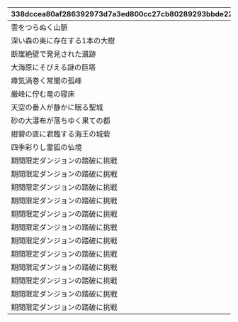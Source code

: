 |338dccea80af286392973d7a3ed800cc27cb80289293bbde2203dc0b903586cc|ea2732e2ea18c3e5b4952b2783ef0eaa2d5239c50776b4ecbdd2755effa5db45|c6ba401cc52950f6ec2895c0fb5bc73ef3faaa7e1cee0c434d747479bb8a389a|cbf12626a8e85674f3253d8e0bc805eba3f78fdb5033d98ea1bc7b6055c10a41|46cde6598a77ab14a47e2871b04ebe37dbc3a52faf2832d920282c9ec6c6d2de|69c73257b383d50568ea92d07876fa57e73423e0b7d71b3a12203393cd6cdcba|c32f399f6a35c6b88df7894b2fcad167a2849555916d7d3a6a6486c73e84f5a1|d6b459a0f32fabbe6d139152f5b88b21cfefb3f44d36c40999dc79fb0b9fc166|40c19d937763d77ccc67f1064777b06d83f9d8c72202b070a236f943305cfbd7|7dac1d3ec9ae8d3dc18ef8cf95eb1eb2d7f20f2d099e0878fa20260b0eaac932|544b4acbbad656905b9ec0439564f24dbfdf33af09e69cfc322af88962118622|d1a35af6e2b9ccdce85ef5ec5e98b025b04843d41e47b7107be337ade55dfb07|a1e577d7e815c376acc496d178b7126b24c871224daba72598df2cfd0cda52c0|a963a9f8a876420e2892c16679dd7df06473899092e07fe38c00cd68882d0c94|1685c5d865bc1754cbae16a5b10295d9f0649bebceb4577495613b2c3bd05407|
| --- | --- | --- | --- | --- | --- | --- | --- | --- | --- | --- | --- | --- | --- | --- |
|雲をつらぬく山脈|195|4003002|501010001|400|1|10|11002012|400|4003001|31001|0|雲海の山脈|200010|45|
|深い森の奥に存在する1本の大樹|-110|4003004|501010002|300|1|10|11005013|300|4003003|31002|0|密林の大樹|200020|30|
|断崖絶壁で発見された遺跡|-570|4003006|501010003|200|1|10|11007014|200|4003005|31003|0|断崖の遺跡|200030|-190|
|大海原にそびえる謎の巨塔|750|4003008|501010004|100|1|10|11011017|100|4003007|31004|0|蒼海の孤塔|200040|-30|
|瘴気渦巻く常闇の孤峰|465|4003010|501010005|100|1|10|11014014|100|4003009|31005|0|毒瘴の闇稜|200050|20|
|厳峰に佇む竜の寝床|360|4003012|501010006|100|1|10|11026014|100|4003011|31006|0|緑竜の骸嶺|200060|90|
|天空の番人が静かに眠る聖城|130|4003014|501010007|100|1|10|11035014|100|4003013|31007|0|天上の浮城|200070|90|
|砂の大瀑布が落ちゆく果ての都|-50|4003018|501010008|100|1|10|11047014|100|4003017|31008|0|砂瀑の底都|200080|120|
|紺碧の底に君臨する海王の城砦|-360|4003020|501010009|100|1|10|11057014|100|4003019|31009|0|紺碧の王砦|200090|70|
|四季彩りし霊狐の仙境|0|4003022|501010010|100|1|10|11062014|0|4003021|31010|0|四彩の霊峰|0|0|
|期間限定ダンジョンの踏破に挑戦|0|4003016|0|100|1|10|0|100|4003015|32001|31006|スペシャルダンジョン|0|0|
|期間限定ダンジョンの踏破に挑戦|0|0|0|100|1|10|0|100|0|32002|31006|スペシャルダンジョン|0|0|
|期間限定ダンジョンの踏破に挑戦|0|0|0|100|1|10|0|100|0|32003|31006|スペシャルダンジョン|0|0|
|期間限定ダンジョンの踏破に挑戦|0|0|0|100|1|10|0|100|0|32004|31006|スペシャルダンジョン|0|0|
|期間限定ダンジョンの踏破に挑戦|0|0|0|100|1|10|0|100|0|32005|31006|スペシャルダンジョン|0|0|
|期間限定ダンジョンの踏破に挑戦|0|0|0|100|1|10|0|100|0|32006|31006|スペシャルダンジョン|0|0|
|期間限定ダンジョンの踏破に挑戦|0|0|0|100|1|10|0|100|0|32007|31006|スペシャルダンジョン|0|0|
|期間限定ダンジョンの踏破に挑戦|0|0|0|100|1|10|0|100|0|32008|31006|スペシャルダンジョン|0|0|
|期間限定ダンジョンの踏破に挑戦|0|0|0|100|1|10|0|100|0|32009|31006|スペシャルダンジョン|0|0|
|期間限定ダンジョンの踏破に挑戦|0|0|0|100|1|10|0|100|0|32010|31006|スペシャルダンジョン|0|0|
|期間限定ダンジョンの踏破に挑戦|0|0|0|100|1|10|0|100|0|32011|31006|スペシャルダンジョン|0|0|
|期間限定ダンジョンの踏破に挑戦|0|0|0|100|1|10|0|100|0|32012|31006|スペシャルダンジョン|0|0|
